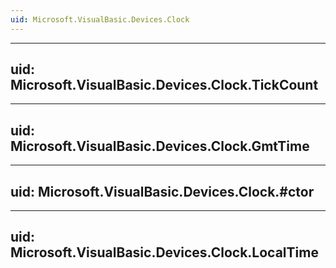 ```yaml
---
uid: Microsoft.VisualBasic.Devices.Clock
---
```


---
uid: Microsoft.VisualBasic.Devices.Clock.TickCount
---

---
uid: Microsoft.VisualBasic.Devices.Clock.GmtTime
---

---
uid: Microsoft.VisualBasic.Devices.Clock.#ctor
---

---
uid: Microsoft.VisualBasic.Devices.Clock.LocalTime
---
